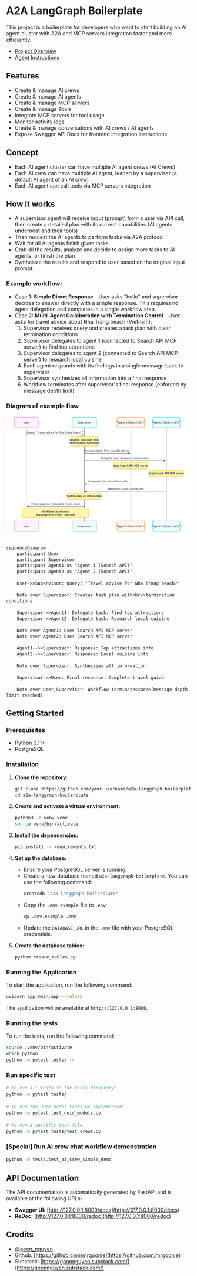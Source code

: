 # A2A LangGraph Boilerplate

This project is a boilerplate for developers who want to start building an AI agent cluster with A2A and MCP servers integration faster and more efficiently.

- [Project Overview](PROJECT_OVERVIEW.md)
- [Agent Instructions](AGENT_INSTRUCTIONS.md)

## Features

*   Create & manage AI crews
*   Create & manage AI agents
*   Create & manage MCP servers
*   Create & manage Tools
*   Integrate MCP servers for tool usage
*   Monitor activity logs
*   Create & manage conversations with AI crews / AI agents
*   Expose Swagger API Docs for frontend integration instructions

## Concept
* Each AI agent cluster can have multiple AI agent crews (AI Crews)
* Each AI crew can have multiple AI agent, leaded by a superviser (a default AI agent of an AI crew)
* Each AI agent can call tools via MCP servers integration

## How it works
* A supervisor agent will receive input (prompt) from a user via API call, then create a detailed plan with its current capabilities (AI agents underneat and their tools)
* Then request the AI agents to perform tasks via A2A protocol
* Wait for all AI agents finish given tasks
* Grab all the results, analyze and decide to assign more tasks to AI agents, or finish the plan
* Synthesize the results and respond to user based on the original input prompt.

### Example workflow:
* Case 1: **Simple Direct Response** - User asks "hello" and supervisor decides to answer directly with a simple response. This requires no agent delegation and completes in a single workflow step.
* Case 2: **Multi-Agent Collaboration with Termination Control** - User asks for travel advice about Nha Trang beach (Vietnam):
  1. Supervisor receives query and creates a task plan with clear termination conditions
  2. Supervisor delegates to agent 1 (connected to Search API MCP server) to find top attractions
  3. Supervisor delegates to agent 2 (connected to Search API MCP server) to research local cuisine
  4. Each agent responds with its findings in a single message back to supervisor
  5. Supervisor synthesizes all information into a final response
  6. Workflow terminates after supervisor's final response (enforced by message depth limit)

### Diagram of example flow

![Example Workflow](docs/example_workflow.png)

```mermaid
sequenceDiagram
    participant User
    participant Supervisor
    participant Agent1 as "Agent 1 (Search API)"
    participant Agent2 as "Agent 2 (Search API)"
    
    User->>Supervisor: Query: "Travel advice for Nha Trang beach?"
    
    Note over Supervisor: Creates task plan with<br/>termination conditions
    
    Supervisor->>Agent1: Delegate task: Find top attractions
    Supervisor->>Agent2: Delegate task: Research local cuisine
    
    Note over Agent1: Uses Search API MCP server
    Note over Agent2: Uses Search API MCP server
    
    Agent1-->>Supervisor: Response: Top attractions info
    Agent2-->>Supervisor: Response: Local cuisine info
    
    Note over Supervisor: Synthesizes all information
    
    Supervisor->>User: Final response: Complete travel guide
    
    Note over User,Supervisor: Workflow terminates<br/>(message depth limit reached)
```

## Getting Started

### Prerequisites

*   Python 3.11+
*   PostgreSQL

### Installation

1.  **Clone the repository:**
    ```bash
    git clone https://github.com/your-username/a2a-langgraph-boilerplate.git
    cd a2a-langgraph-boilerplate
    ```

2.  **Create and activate a virtual environment:**
    ```bash
    python3 -m venv venv
    source venv/bin/activate
    ```

3.  **Install the dependencies:**
    ```bash
    pip install -r requirements.txt
    ```

4.  **Set up the database:**
    *   Ensure your PostgreSQL server is running.
    *   Create a new database named `a2a-langgraph-boilerplate`. You can use the following command:
        ```bash
        createdb "a2a-langgraph-boilerplate"
        ```
    *   Copy the `.env.example` file to `.env`:
        ```bash
        cp .env.example .env
        ```
    *   Update the `DATABASE_URL` in the `.env` file with your PostgreSQL credentials.

5.  **Create the database tables:**
    ```bash
    python create_tables.py
    ```

### Running the Application

To start the application, run the following command:

```bash
uvicorn app.main:app --reload
```

The application will be available at `http://127.0.0.1:8000`.

### Running the tests

To run the tests, run the following command:

```bash
source .venv/bin/activate
which python
python -m pytest tests/ -v
```

### Run specific test

```bash
# To run all tests in the tests directory:
python -m pytest tests/

# To run the UUID model tests we implemented:
python -m pytest test_uuid_models.py

# To run a specific test file:
python -m pytest tests/test_crews.py
```

### [Special] Run AI crew chat workflow demonstration

```bash
python -m tests.test_ai_crew_simple_demo
```

## API Documentation

The API documentation is automatically generated by FastAPI and is available at the following URLs:

*   **Swagger UI:** [http://127.0.0.1:8000/docs](http://127.0.0.1:8000/docs)
*   **ReDoc:** [http://127.0.0.1:8000/redoc](http://127.0.0.1:8000/redoc)

## Credits

*   [@goon_nguyen](https://x.com/goon_nguyen)
*   Github: [https://github.com/mrgoonie](https://github.com/mrgoonie)
*   Substack: [https://goonnguyen.substack.com/](https://goonnguyen.substack.com/)
